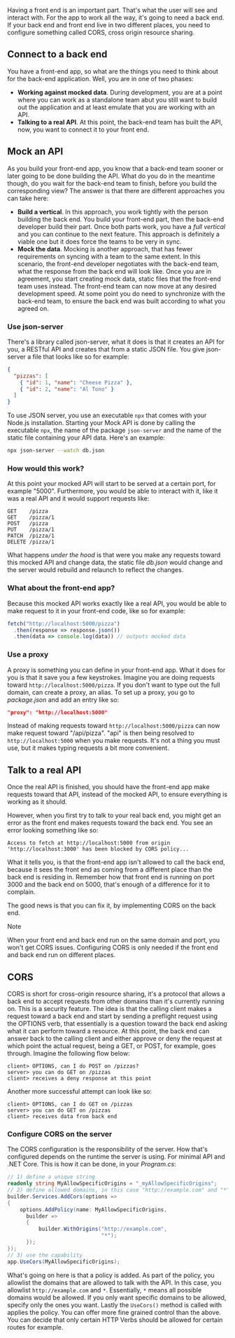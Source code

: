 Having a front end is an important part. That's what the user will see and interact with. For the app to work all the way, it's going to need a back end. If your back end and front end live in two different places, you need to configure something called CORS, cross origin resource sharing. 

## Connect to a back end

You have a front-end app, so what are the things you need to think about for the back-end application. Well, you are in one of two phases:

- **Working against mocked data**. During development, you are at a point where you can work as a standalone team abut you still want to build out the application and at least emulate that you are working with an API.
- **Talking to a real API**. At this point, the back-end team has built the API, now, you want to connect it to your front end.

## Mock an API

As you build your front-end app, you know that a back-end team sooner or later going to be done building the API. What do you do in the meantime though, do you wait for the back-end team to finish, before you build the corresponding view? The answer is that there are different approaches you can take here:

- **Build a vertical**. In this approach, you work tightly with the person building the back end. You build your front-end part, then the back-end developer build their part. Once both parts work, you have a _full vertical_ and you can continue to the next feature. This approach is definitely a viable one but it does force the teams to be very in sync.
- **Mock the data**. Mocking is another approach, that has fewer requirements on syncing with a team to the same extent. In this scenario, the front-end developer negotiates with the back-end team, what the response from the back end will look like. Once you are in agreement, you start creating mock data, static files that the front-end team uses instead. The front-end team can now move at any desired development speed. At some point you do need to synchronize with the back-end team, to ensure the back end was built according to what you agreed on.

### Use json-server

There's a library called json-server, what it does is that it creates an API for you, a RESTful API and creates that from a static JSON file. You give json-server a file that looks like so for example:

```json
{
  "pizzas": [
    { "id": 1, "name": "Cheese Pizza" },
    { "id": 2, "name": "Al Tono" }
  ]
}
```

To use JSON server, you use an executable `npx` that comes with your Node.js installation. Starting your Mock API is done by calling the executable `npx`, the name of the package `json-server` and the name of the static file containing your API data. Here's an example:

```bash
npx json-server --watch db.json
```

### How would this work?

At this point your mocked API will start to be served at a certain port, for example "5000". Furthermore, you would be able to interact with it, like it was a real API and it would support requests like:

```output
GET    /pizza
GET    /pizza/1
POST   /pizza
PUT    /pizza/1
PATCH  /pizza/1
DELETE /pizza/1
```

What happens *under the hood* is that were you make any requests toward this mocked API and change data, the static file _db.json_ would change and the server would rebuild and relaunch to reflect the changes.

### What about the front-end app?

Because this mocked API works exactly like a real API, you would be able to make request to it in your front-end code, like so for example:

```javascript
fetch("http://localhost:5000/pizza")
  .then(response => response.json())
  .then(data => console.log(data)) // outputs mocked data 
```

### Use a proxy

A proxy is something you can define in your front-end app. What it does for you is that it save you a few keystrokes. Imagine you are doing requests toward `http://localhost:5000/pizza`. If you don't want to type out the full domain, can create a proxy, an alias. To set up a proxy, you go to _package.json_ and add an entry like so:

```json
"proxy": "http://localhost:5000"
```

Instead of making requests toward `http://localhost:5000/pizza` can now make request toward "/api/pizza". "api" is then being resolved to `http://localhost:5000` when you make requests. It's not a thing you must use, but it makes typing requests a bit more convenient.

## Talk to a real API

Once the real API is finished, you should have the front-end app make requests toward that API, instead of the mocked API, to ensure everything is working as it should.

However, when you first try to talk to your real back end, you might get an error as the front end makes requests toward the back end. You see an error looking something like so:

```output
Access to fetch at http://localhost:5000 from origin 'http://localhost:3000' has been blocked by CORS policy...
```

What it tells you, is that the front-end app isn't allowed to call the back end, because it sees the front end as coming from a different place than the back end is residing in. Remember how that front end is running on port 3000 and the back end on 5000, that's enough of a difference for it to complain.

The good news is that you can fix it, by implementing CORS on the back end.  

> [!NOTE]
> When your front end and back end run on the same domain and port, you won't get CORS issues. Configuring CORS is only needed if the front end and back end run on different places.

## CORS

CORS is short for cross-origin resource sharing, it's a protocol that allows a back end to accept requests from other domains than it's currently running on. This is a security feature. The idea is that the calling client makes a request toward a back end and start by sending a preflight request using the OPTIONS verb, that essentially is a question toward the back end asking what it can perform toward a resource. At this point, the back end can answer back to the calling client and either approve or deny the request at which point the actual request, being a GET, or POST, for example,  goes through. Imagine the following flow below:

```output
client> OPTIONS, can I do POST on /pizzas?
server> you can do GET on /pizzas
client> receives a deny response at this point
```

Another more successful attempt can look like so:

```output
client> OPTIONS, can I do GET on /pizzas
server> you can do GET on /pizzas
client> receives data from back end
```

### Configure CORS on the server

The CORS configuration is the responsibility of the server. How that's configured depends on the runtime the server is using. For minimal API and .NET Core. This is how it can be done, in your _Program.cs_:

```csharp
// 1) define a unique string
readonly string MyAllowSpecificOrigins = "_myAllowSpecificOrigins";
// 2) define allowed domains, in this case "http://example.com" and "*" = all domains, for testing purposes only
builder.Services.AddCors(options =>
{
    options.AddPolicy(name: MyAllowSpecificOrigins,
      builder =>
      {
          builder.WithOrigins("http://example.com",
                              "*");
      });
});
// 3) use the capability
app.UseCors(MyAllowSpecificOrigins);
```

What's going on here is that a policy is added. As part of the policy, you allowlist the domains that are allowed to talk with the API. In this case, you allowlist `http://example.com` and `*`. Essentially, `*` means all possible domains would be allowed. If you only want specific domains to be allowed, specify only the ones you want. Lastly the `UseCors()` method is called with applies the policy. You can offer more fine grained control than the above. You can decide that only certain HTTP Verbs should be allowed for certain routes for example.
